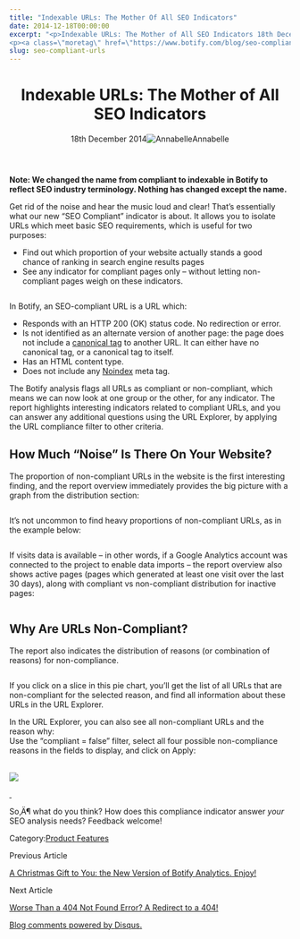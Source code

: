 ```yaml
---
title: "Indexable URLs: The Mother Of All SEO Indicators"
date: 2014-12-18T00:00:00
excerpt: "<p>Indexable URLs: The Mother of All SEO Indicators 18th December 2014Annabelle Note: We changed the name from compliant to indexable in Botify to reflect SEO industry terminology. Nothing has changed except the name. Get rid of the noise and hear the music loud and clear! That&#8217;s essentially what our new &#8220;SEO Compliant&#8221; indicator is about.&hellip; </p>
<p><a class=\"moretag\" href=\"https://www.botify.com/blog/seo-compliant-urls\">Read the full article</a></p>"
slug: seo-compliant-urls
---
```


<header class="text-center">
<h1 class="font-internacional font-regular normal text-header-one leading-header-one text-typography-accent-2">Indexable URLs: The Mother of All SEO Indicators</h1>
<div class="flex items-center justify-center my-3"><span class="mr-1 font-internacional font-regular normal text-base leading-none text-typography-primary-lighter">18th December 2014</span><img decoding="async" class="rounded-full w-10 h-10" src="//images.ctfassets.net/tp56mevc46jo/2fCkDEsbiQSWGIkcWs40mG/e548033eda97a957ca690bdc814ed048/HS-PNG-100x100-Annabelle_Bouard.png" alt="Annabelle" /><span class="ml-1 font-internacional font-regular normal text-base leading-none text-typography-primary">Annabelle</span></div>
</header>
<p><strong>Note: We changed the name from compliant to indexable in Botify to reflect SEO industry terminology. Nothing has changed except the name.</strong></p>
<p>Get rid of the noise and hear the music loud and clear! That&#8217;s essentially what our new &#8220;SEO Compliant&#8221; indicator is about. It allows you to isolate URLs which meet basic SEO requirements, which is useful for two purposes:</p>
<ul>
<li>Find out which proportion of your website actually stands a good chance of ranking in search engine results pages</li>
<li>See any indicator for compliant pages only &#8211; without letting non-compliant pages weigh on these indicators.</li>
</ul>
<p><img decoding="async" src="https://gm01botify.wpengine.com/wp-content/uploads/2020/01/20141215_104309_compliant-report-overview.png" alt="" /></p>
<p>In Botify, an SEO-compliant URL is a URL which:</p>
<ul>
<li>Responds with an HTTP 200 (OK) status code. No redirection or error.</li>
<li>Is not identified as an alternate version of another page: the page does not include a <a href="https://www.botify.com/learn/basics/canonical-tags" data-internallinksmanager029f6b8e52c="6" title="canonical tags" target="_blank" rel="noopener">canonical tag</a> to another URL. It can either have no canonical tag, or a canonical tag to itself.</li>
<li>Has an HTML content type.</li>
<li>Does not include any <a href="https://www.botify.com/learn/basics/noindex" data-internallinksmanager029f6b8e52c="7" title="noindex" target="_blank" rel="noopener">Noindex</a> meta tag.</li>
</ul>
<p>The Botify analysis flags all URLs as compliant or non-compliant, which means we can now look at one group or the other, for any indicator. The report highlights interesting indicators related to compliant URLs, and you can answer any additional questions using the URL Explorer, by applying the URL compliance filter to other criteria.</p>
<h2 id="how-much-noise-is-there-on-your-website-">How Much &#8220;Noise&#8221; Is There On Your Website?</h2>
<p>The proportion of non-compliant URLs in the website is the first interesting finding, and the report overview immediately provides the big picture with a graph from the distribution section:</p>
<p><img decoding="async" src="https://gm01botify.wpengine.com/wp-content/uploads/2020/01/20141215_104309_1-compliant-ratio.png" alt="" /></p>
<p>It&#8217;s not uncommon to find heavy proportions of non-compliant URLs, as in the example below:</p>
<p><img decoding="async" src="https://gm01botify.wpengine.com/wp-content/uploads/2020/01/20141215_104308_3-3-compliant-ratio.png" alt="" /></p>
<p>If visits data is available &#8211; in other words, if a Google Analytics account was connected to the project to enable data imports &#8211; the report overview also shows active pages (pages which generated at least one visit over the last 30 days), along with compliant vs non-compliant distribution for inactive pages:</p>
<p><img decoding="async" src="https://gm01botify.wpengine.com/wp-content/uploads/2020/01/20141218_082213_Compliant-vs-active-noncompliant.jpg" alt="" /></p>
<h2 id="why-are-urls-non-compliant-">Why Are URLs Non-Compliant?</h2>
<p>The report also indicates the distribution of reasons (or combination of reasons) for non-compliance.</p>
<p><img decoding="async" src="https://gm01botify.wpengine.com/wp-content/uploads/2020/01/20141215_104309_not-compliant-distri.png" alt="" /></p>
<p>If you click on a slice in this pie chart, you&#8217;ll get the list of all URLs that are non-compliant for the selected reason, and find all information about these URLs in the URL Explorer.</p>
<p>In the URL Explorer, you can also see all non-compliant URLs and the reason why:<br />
Use the &#8220;compliant = false&#8221; filter, select all four possible non-compliance reasons in the fields to display, and click on Apply:</p>
<p><a href="https://gm01botify.wpengine.com/wp-content/uploads/2020/01/20141218_075150_Compliant-URL-Explorer.png" target="blank" rel="noopener noreferrer"><br />
<img decoding="async" style="align: center;" src="https://gm01botify.wpengine.com/wp-content/uploads/2020/01/20141218_075150_Compliant-URL-Explorer.png" /></a></p>
<p><a href="https://gm01botify.wpengine.com/wp-content/uploads/2020/01/20141218_075150_Compliant-URL-Explorer.png" target="blank" rel="noopener noreferrer"> </a></p>
<p>So‚Ä¶ what do you think? How does this compliance indicator answer <em>your</em> SEO analysis needs? Feedback welcome!</p>
<div class="tags leading-big border-t border-b border-brand-quaternary-lighter mt-4"><span class="mr-1 font-roboto font-regular normal text-base leading-none">Category:</span><a class="uppercase text-typography-accent-1" href="/platform">Product Features</a></div>
<footer class="flex justify-center my-5 mx-5">
<div class="mr-1 w-1/2 text-right">
<p><span class="font-internacional font-regular normal text-base leading-none text-typography-primary">Previous Article</span></p>
<p><a class="inline-block mt-2" href="/blog/new-version"><span class="font-roboto font-regular normal text-base leading-none text-typography-accent-4">A Christmas Gift to You: the New Version of Botify Analytics. Enjoy!</span></a></p>
</div>
<div class="ml-1 w-1/2">
<p><span class="font-internacional font-regular normal text-base leading-none text-typography-primary">Next Article</span></p>
<p><a class="inline-block mt-2" href="/blog/redirect-to-404"><span class="font-roboto font-regular normal text-base leading-none text-typography-accent-4"> Worse Than a 404 Not Found Error? A Redirect to a 404! </span></a></p>
</div>
</footer>
<div title="Compliant URLs: The Mother of All SEO Indicators">
<div id="disqus_thread_old"></div>
<p><a class="dsq-brlink" href="http://disqus.com">Blog comments powered by <span class="logo-disqus">Disqus</span>.</a></p>
</div>
